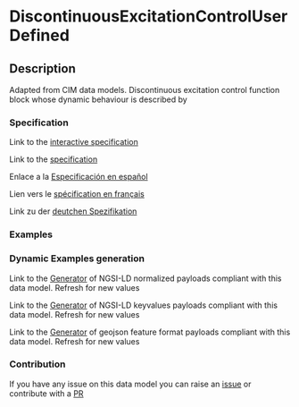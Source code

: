 # DiscontinuousExcitationControlUserDefined

## Description 

Adapted from CIM data models. Discontinuous excitation control function block whose dynamic behaviour is described by
### Specification

Link to the [interactive specification](https://swagger.lab.fiware.org/?url=https://smart-data-models.github.io/dataModel.EnergyCIM/DiscontinuousExcitationControlUserDefined/swagger.yaml)

Link to the [specification](https://smart-data-models.github.io/dataModel.EnergyCIM/DiscontinuousExcitationControlUserDefined/doc/spec.md)

Enlace a la [Especificación en español](https://smart-data-models.github.io/dataModel.EnergyCIM/DiscontinuousExcitationControlUserDefined/doc/spec_ES.md)

Lien vers le [spécification en français](https://smart-data-models.github.io/dataModel.EnergyCIM/DiscontinuousExcitationControlUserDefined/doc/spec_FR.md)

Link zu der [deutchen Spezifikation](https://smart-data-models.github.io/dataModel.EnergyCIM/DiscontinuousExcitationControlUserDefined/doc/spec_DE.md)
### Examples
### Dynamic Examples generation

Link to the [Generator](https://smartdatamodels.org/extra/ngsi-ld_generator_v0.92.php?schemaUrl=https://raw.githubusercontent.com/smart-data-models/dataModel.EnergyCIM/master/DiscontinuousExcitationControlUserDefined/schema.json&email=info@smartdatamodels.org) of NGSI-LD normalized payloads compliant with this data model. Refresh for new values

Link to the [Generator](https://smartdatamodels.org/extra/ngsi-ld_generator_keyvalues_v0.92.php?schemaUrl=https://raw.githubusercontent.com/smart-data-models/dataModel.EnergyCIM/master/DiscontinuousExcitationControlUserDefined/schema.json&email=info@smartdatamodels.org) of NGSI-LD keyvalues payloads compliant with this data model. Refresh for new values

Link to the [Generator](https://smartdatamodels.org/extra/geojson_features_generator_v1.0.php?schemaUrl=https://raw.githubusercontent.com/smart-data-models/dataModel.EnergyCIM/master/DiscontinuousExcitationControlUserDefined/schema.json&email=info@smartdatamodels.org) of geojson feature format payloads compliant with this data model. Refresh for new values
### Contribution

 If you have any issue on this data model you can raise an [issue](https://github.com/smart-data-models/dataModel.EnergyCIM/issues)  or contribute with a [PR](https://github.com/smart-data-models/dataModel.EnergyCIM/pulls)